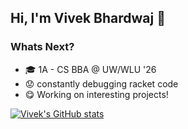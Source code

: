 ## Hi, I'm Vivek Bhardwaj 👋 

### Whats Next?
* 🎓 1A - CS BBA @ UW/WLU '26
* 😟 constantly debugging racket code
* 😋 Working on interesting projects!

[![Vivek's GitHub stats](https://github-readme-stats.vercel.app/api?username=vb153&show_icons=true&theme=nightowl)](https://github.com/vb153/github-readme-stats)
